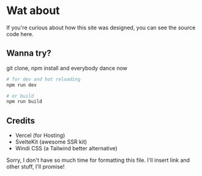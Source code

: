 # Wat about

If you're curious about how this site was designed, you can see the source code here.

## Wanna try?

git clone, npm install and everybody dance now

```bash
# for dev and hot reloading
npm run dev

# or build
npm run build
```

## Credits

- Vercel (for Hosting)
- SvelteKit (awesome SSR kit)
- Windi CSS (a Tailwind better alternative)

Sorry, I don't have so much time for formatting this file.
I'll insert link and other stuff, I'll promise!
